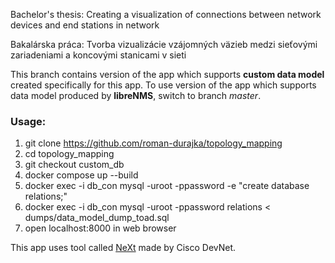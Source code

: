Bachelor's thesis: Creating a visualization of connections between network devices and end stations in network

Bakalárska práca: Tvorba vizualizácie vzájomných väzieb medzi sieťovými zariadeniami a koncovými stanicami v sieti

This branch contains version of the app which supports **custom data model** created specifically for this app. To use 
version of the app which supports data model produced by **libreNMS**, switch to branch _master_. 

### Usage:
1. git clone https://github.com/roman-durajka/topology_mapping
2. cd topology_mapping
3. git checkout custom_db
4. docker compose up --build
5. docker exec -i db_con mysql -uroot -ppassword -e "create database relations;"
6. docker exec -i db_con mysql -uroot -ppassword relations < dumps/data_model_dump_toad.sql
7. open localhost:8000 in web browser

This app uses tool called [NeXt](https://developer.cisco.com/site/neXt/) made by Cisco DevNet.
